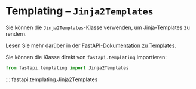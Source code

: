 # Templating – `Jinja2Templates`

Sie können die `Jinja2Templates`-Klasse verwenden, um Jinja-Templates zu rendern.

Lesen Sie mehr darüber in der [FastAPI-Dokumentation zu Templates](../advanced/templates.md).

Sie können die Klasse direkt von `fastapi.templating` importieren:

```python
from fastapi.templating import Jinja2Templates
```

::: fastapi.templating.Jinja2Templates
